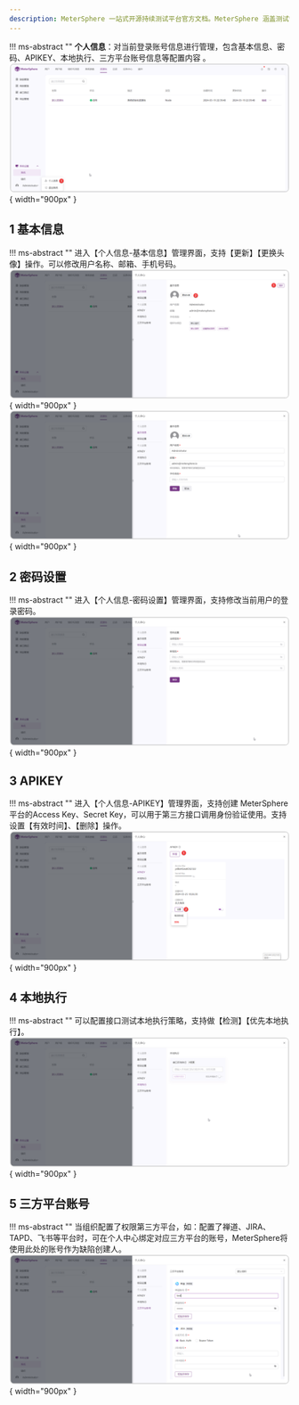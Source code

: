 ```yaml
---
description: MeterSphere 一站式开源持续测试平台官方文档。MeterSphere 涵盖测试管理、接口测试、UI 测试和性能测试等功能，全面兼容 JMeter、Selenium 等主流开源标准，有效助力开发和测试团队充分利用云弹性进行高度可 扩展的自动化测试，加速高质量的软件交付。
---
```



!!! ms-abstract ""
     **个人信息**：对当前登录账号信息进行管理，包含基本信息、密码、APIKEY、本地执行、三方平台账号信息等配置内容 。
![个人中心](../../img/personal_center/个人中心入口.png){ width="900px" }


## 1 基本信息
!!! ms-abstract ""
    进入【个人信息-基本信息】管理界面，支持【更新】【更换头像】操作。可以修改用户名称、邮箱、手机号码。
![个人中心](../../img/personal_center/基础信息操作.png){ width="900px" }
![个人中心](../../img/personal_center/个人中心修改用户信息.png){ width="900px" }

## 2 密码设置
!!! ms-abstract ""
    进入【个人信息-密码设置】管理界面，支持修改当前用户的登录密码。
![个人中心](../../img/personal_center/个人中心修改密码.png){ width="900px" }

## 3 APIKEY
!!! ms-abstract ""
    进入【个人信息-APIKEY】管理界面，支持创建 MeterSphere 平台的Access Key、Secret Key，可以用于第三方接口调用身份验证使用。支持设置【有效时间】、【删除】操作。
![个人中心](../../img/personal_center/apikey.png){ width="900px" }


## 4 本地执行
!!! ms-abstract ""
    可以配置接口测试本地执行策略，支持做【检测】【优先本地执行】。
![个人中心](../../img/personal_center/个人中心本地执行.png){ width="900px" }

## 5  三方平台账号
!!! ms-abstract ""
    当组织配置了权限第三方平台，如：配置了禅道、JIRA、TAPD、飞书等平台时，可在个人中心绑定对应三方平台的账号，MeterSphere将使用此处的账号作为缺陷创建人。
![个人中心](../../img/personal_center/禅道个人账号.png){ width="900px" }
